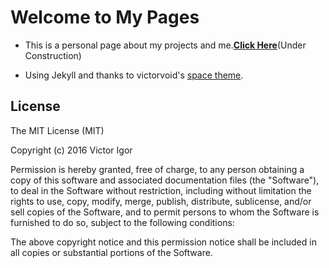 # Welcome to My Pages

* This is a personal page about my projects and me.[**Click Here**](https://zywkloo.github.io/YiweiBlog/)(Under Construction)

* Using Jekyll and thanks to victorvoid's [space theme](https://github.com/victorvoid/space-jekyll-template/).


## License
The MIT License (MIT)

Copyright (c) 2016 Victor Igor

Permission is hereby granted, free of charge, to any person obtaining a copy
of this software and associated documentation files (the "Software"), to deal
in the Software without restriction, including without limitation the rights
to use, copy, modify, merge, publish, distribute, sublicense, and/or sell
copies of the Software, and to permit persons to whom the Software is
furnished to do so, subject to the following conditions:

The above copyright notice and this permission notice shall be included in all
copies or substantial portions of the Software.

